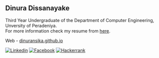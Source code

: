 ## Dinura Dissanayake

Third Year Undergraduate of the Department of Computer Engineering, Unversity of Peradeniya.\
For more information check my resume from [here](https://dinuransika.github.io/CV/CV_Dinura.pdf).

Web - [dinuransika.github.io](https://dinuransika.github.io/)

[![Linkedin](https://nuwanjaliyagoda.com/assets/img/ico/linkedin-128.png)](https://www.linkedin.com/in/dinura-dissanayake-9486ba1a1/)
[![Facebook](https://nuwanjaliyagoda.com/assets/img/ico/facebook-128.png)](https://www.facebook.com/dinura.r.dissanayake)
[![Hackerrank](https://nuwanjaliyagoda.com/assets/img/ico/hackerrank-128.png)](https://www.hackerrank.com/dinuraransika)

<!--
**dinuransika/dinuransika** is a ✨ _special_ ✨ repository because its `README.md` (this file) appears on your GitHub profile.

Here are some ideas to get you started:

- 🔭 I’m currently working on ...
- 🌱 I’m currently learning ...
- 👯 I’m looking to collaborate on ...
- 🤔 I’m looking for help with ...
- 💬 Ask me about ...
- 📫 How to reach me: ...
- 😄 Pronouns: ...
- ⚡ Fun fact: ...
-->

